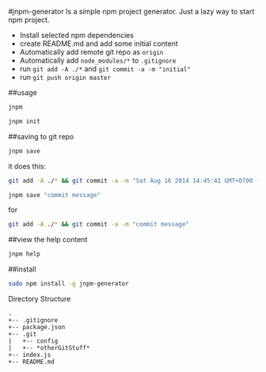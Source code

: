 
#jnpm-generator
Is a simple npm project generator. Just a lazy way to start npm project.

- Install selected npm dependencies
- create README.md and add some initial content
- Automatically add remote git repo as `origin`
- Automatically add `node_modules/*` to `.gitignore`
- run `git add -A ./*` and `git commit -a -m "initial"`
- run `git push origin master`

##usage
```bash
jnpm

jnpm init
```

##saving to git repo
```bash
jnpm save
```
it does this:
```bash
git add -A ./* && git commit -a -m "Sat Aug 16 2014 14:45:41 GMT+0700 (WIB)"
```

```bash
jnpm save "commit message"
```
for
```bash
git add -A ./* && git commit -a -m "commit message"
```

##view the help content
```bash
jnpm help
```


##install
```bash
sudo npm install -g jnpm-generator
```

Directory Structure
```plaintext
.
+--	.gitignore
+--	package.json
+-- .git
|	+--	config
|	+-- *otherGitStuff*
+-- index.js
+-- README.md
```

